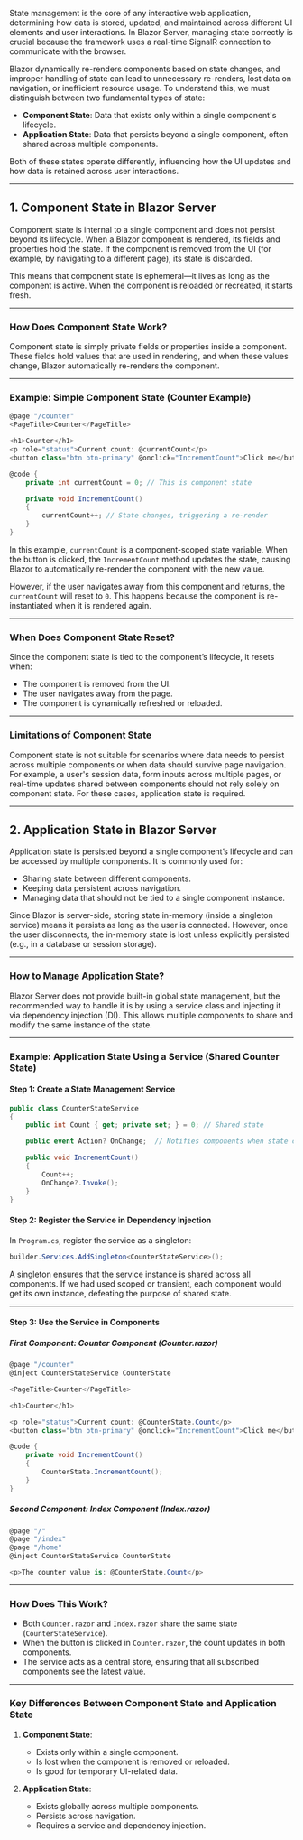 State management is the core of any interactive web application, determining how data is stored, updated, and maintained across different UI elements and user interactions. In Blazor Server, managing state correctly is crucial because the framework uses a real-time SignalR connection to communicate with the browser.

Blazor dynamically re-renders components based on state changes, and improper handling of state can lead to unnecessary re-renders, lost data on navigation, or inefficient resource usage. To understand this, we must distinguish between two fundamental types of state:

- **Component State**: Data that exists only within a single component's lifecycle.
- **Application State**: Data that persists beyond a single component, often shared across multiple components.

Both of these states operate differently, influencing how the UI updates and how data is retained across user interactions.

---
## 1. Component State in Blazor Server

Component state is internal to a single component and does not persist beyond its lifecycle. When a Blazor component is rendered, its fields and properties hold the state. If the component is removed from the UI (for example, by navigating to a different page), its state is discarded.

This means that component state is ephemeral—it lives as long as the component is active. When the component is reloaded or recreated, it starts fresh.

---
### How Does Component State Work?

Component state is simply private fields or properties inside a component. These fields hold values that are used in rendering, and when these values change, Blazor automatically re-renders the component.

---
### Example: Simple Component State (Counter Example)

```c#
@page "/counter"
<PageTitle>Counter</PageTitle>

<h1>Counter</h1>
<p role="status">Current count: @currentCount</p>
<button class="btn btn-primary" @onclick="IncrementCount">Click me</button>

@code {
    private int currentCount = 0; // This is component state

    private void IncrementCount()
    {
        currentCount++; // State changes, triggering a re-render
    }
}
```

In this example, `currentCount` is a component-scoped state variable. When the button is clicked, the `IncrementCount` method updates the state, causing Blazor to automatically re-render the component with the new value.

However, if the user navigates away from this component and returns, the `currentCount` will reset to `0`. This happens because the component is re-instantiated when it is rendered again.

---
### When Does Component State Reset?

Since the component state is tied to the component’s lifecycle, it resets when:
- The component is removed from the UI.
- The user navigates away from the page.
- The component is dynamically refreshed or reloaded.

---
### Limitations of Component State

Component state is not suitable for scenarios where data needs to persist across multiple components or when data should survive page navigation. For example, a user's session data, form inputs across multiple pages, or real-time updates shared between components should not rely solely on component state. For these cases, application state is required.

---
## 2. Application State in Blazor Server

Application state is persisted beyond a single component’s lifecycle and can be accessed by multiple components. It is commonly used for:
- Sharing state between different components.
- Keeping data persistent across navigation.
- Managing data that should not be tied to a single component instance.

Since Blazor is server-side, storing state in-memory (inside a singleton service) means it persists as long as the user is connected. However, once the user disconnects, the in-memory state is lost unless explicitly persisted (e.g., in a database or session storage).

---
### How to Manage Application State?

Blazor Server does not provide built-in global state management, but the recommended way to handle it is by using a service class and injecting it via dependency injection (DI). This allows multiple components to share and modify the same instance of the state.

---
### Example: Application State Using a Service (Shared Counter State)

#### Step 1: Create a State Management Service

```csharp
public class CounterStateService
{
    public int Count { get; private set; } = 0; // Shared state

    public event Action? OnChange;  // Notifies components when state changes

    public void IncrementCount()
    {
        Count++;
        OnChange?.Invoke();
    }
}
```

#### Step 2: Register the Service in Dependency Injection

In `Program.cs`, register the service as a singleton:

```csharp
builder.Services.AddSingleton<CounterStateService>();
```

A singleton ensures that the service instance is shared across all components. If we had used scoped or transient, each component would get its own instance, defeating the purpose of shared state.

---
#### Step 3: Use the Service in Components

##### First Component: Counter Component (Counter.razor)

```c#
@page "/counter"
@inject CounterStateService CounterState

<PageTitle>Counter</PageTitle>

<h1>Counter</h1>

<p role="status">Current count: @CounterState.Count</p>
<button class="btn btn-primary" @onclick="IncrementCount">Click me</button>

@code {
    private void IncrementCount()
    {
        CounterState.IncrementCount();
    }
}
```

##### Second Component: Index Component (Index.razor)

```c#
@page "/"
@page "/index"
@page "/home"
@inject CounterStateService CounterState

<p>The counter value is: @CounterState.Count</p>
```

---
### How Does This Work?

- Both `Counter.razor` and `Index.razor` share the same state (`CounterStateService`).
- When the button is clicked in `Counter.razor`, the count updates in both components.
- The service acts as a central store, ensuring that all subscribed components see the latest value.

---
### Key Differences Between Component State and Application State

1. **Component State**:
   - Exists only within a single component.
   - Is lost when the component is removed or reloaded.
   - Is good for temporary UI-related data.

2. **Application State**:
   - Exists globally across multiple components.
   - Persists across navigation.
   - Requires a service and dependency injection.